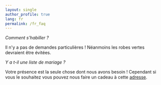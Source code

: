 ```yaml
---
layout: single
author_profile: true
lang: fr
permalink: /fr_faq
---
```


*Comment s'habiller ?*

Il n'y a pas de demandes particulières ! Néanmoins les robes vertes devraient être évitées.

*Y a t-il une liste de mariage ?*

Votre présence est la seule chose dont nous avons besoin ! Cependant si vous le souhaitez vous pouvez nous faire un cadeau à cette [adresse](/link_here).
